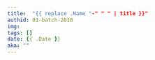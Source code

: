 ```yaml
---
title:  "{{ replace .Name "-" " " | title }}"
authid: 01-batch-2018
img: 
tags: []
date: {{ .Date }}
aka: ""
---
```

